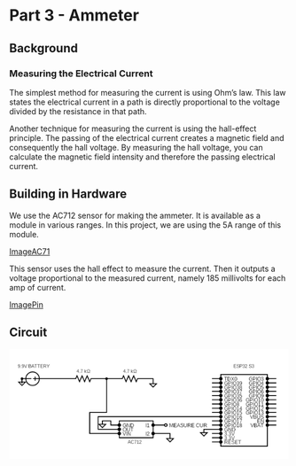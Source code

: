 # Part 3 - Ammeter

## Background 

### Measuring the Electrical Current

The simplest method for measuring the current is using Ohm’s law. This law states the electrical current in a path is directly proportional to the voltage divided by the resistance in that path.

Another technique for measuring the current is using the hall-effect principle. The passing of the electrical current creates a magnetic field and consequently the hall voltage. By measuring the hall voltage, you can calculate the magnetic field intensity and therefore the passing electrical current.

## Building in Hardware 

We use the AC712 sensor for making the ammeter. It is available as a module in various ranges. In this project, we are using the 5A range of this module.

[ImageAC71](/assets/images/multimeter-ac712.jpg)

This sensor uses the hall effect to measure the current. Then it outputs a voltage proportional to the measured current, namely 185 millivolts for each amp of current.

[ImagePin](/assets/images/pinout.jpg)

## Circuit

![Circuit](/assets/images/p3_circuit.png)